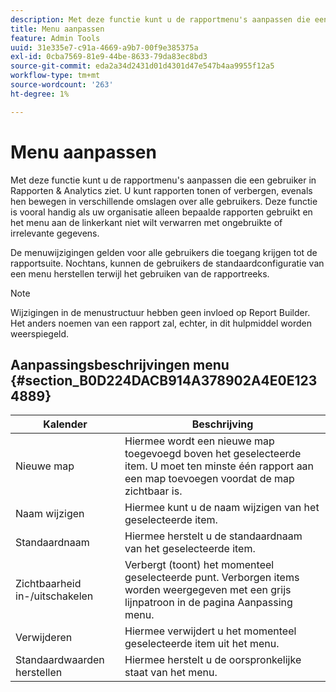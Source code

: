 ```yaml
---
description: Met deze functie kunt u de rapportmenu's aanpassen die een gebruiker in Rapporten & Analytics ziet. U kunt rapporten tonen of verbergen, evenals hen bewegen in verschillende omslagen over alle gebruikers. Deze functie is vooral handig als uw organisatie alleen bepaalde rapporten gebruikt en het menu aan de linkerkant niet wilt verwarren met ongebruikte of irrelevante gegevens.
title: Menu aanpassen
feature: Admin Tools
uuid: 31e335e7-c91a-4669-a9b7-00f9e385375a
exl-id: 0cba7569-81e9-44be-8633-79da83ec8bd3
source-git-commit: eda2a34d2431d01d4301d47e547b4aa9955f12a5
workflow-type: tm+mt
source-wordcount: '263'
ht-degree: 1%

---
```


# Menu aanpassen

Met deze functie kunt u de rapportmenu&#39;s aanpassen die een gebruiker in Rapporten &amp; Analytics ziet. U kunt rapporten tonen of verbergen, evenals hen bewegen in verschillende omslagen over alle gebruikers. Deze functie is vooral handig als uw organisatie alleen bepaalde rapporten gebruikt en het menu aan de linkerkant niet wilt verwarren met ongebruikte of irrelevante gegevens.

De menuwijzigingen gelden voor alle gebruikers die toegang krijgen tot de rapportsuite. Nochtans, kunnen de gebruikers de standaardconfiguratie van een menu herstellen terwijl het gebruiken van de rapportreeks.

>[!NOTE]
>
>Wijzigingen in de menustructuur hebben geen invloed op Report Builder. Het anders noemen van een rapport zal, echter, in dit hulpmiddel worden weerspiegeld.

## Aanpassingsbeschrijvingen menu {#section_B0D224DACB914A378902A4E0E1234889}

| Kalender | Beschrijving |
|--- |--- |
| Nieuwe map | Hiermee wordt een nieuwe map toegevoegd boven het geselecteerde item. U moet ten minste één rapport aan een map toevoegen voordat de map zichtbaar is. |
| Naam wijzigen | Hiermee kunt u de naam wijzigen van het geselecteerde item. |
| Standaardnaam | Hiermee herstelt u de standaardnaam van het geselecteerde item. |
| Zichtbaarheid in-/uitschakelen | Verbergt (toont) het momenteel geselecteerde punt. Verborgen items worden weergegeven met een grijs lijnpatroon in de pagina Aanpassing menu. |
| Verwijderen | Hiermee verwijdert u het momenteel geselecteerde item uit het menu. |
| Standaardwaarden herstellen | Hiermee herstelt u de oorspronkelijke staat van het menu. |
